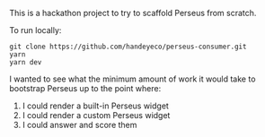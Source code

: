 This is a hackathon project to try to scaffold Perseus from scratch.

To run locally:

```
git clone https://github.com/handeyeco/perseus-consumer.git
yarn
yarn dev
```

I wanted to see what the minimum amount of work it would take to bootstrap Perseus up to the point where:

1. I could render a built-in Perseus widget
2. I could render a custom Perseus widget
3. I could answer and score them
